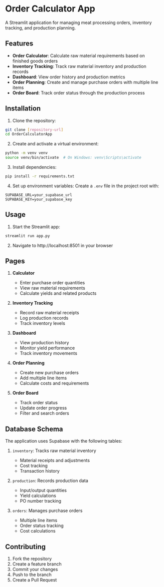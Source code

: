 # Order Calculator App

A Streamlit application for managing meat processing orders, inventory tracking, and production planning.

## Features

- **Order Calculator**: Calculate raw material requirements based on finished goods orders
- **Inventory Tracking**: Track raw material inventory and production records
- **Dashboard**: View order history and production metrics
- **Order Planning**: Create and manage purchase orders with multiple line items
- **Order Board**: Track order status through the production process

## Installation

1. Clone the repository:
```bash
git clone [repository-url]
cd OrderCalculatorApp
```

2. Create and activate a virtual environment:
```bash
python -m venv venv
source venv/bin/activate  # On Windows: venv\Scripts\activate
```

3. Install dependencies:
```bash
pip install -r requirements.txt
```

4. Set up environment variables:
Create a `.env` file in the project root with:
```
SUPABASE_URL=your_supabase_url
SUPABASE_KEY=your_supabase_key
```

## Usage

1. Start the Streamlit app:
```bash
streamlit run app.py
```

2. Navigate to http://localhost:8501 in your browser

## Pages

1. **Calculator**
   - Enter purchase order quantities
   - View raw material requirements
   - Calculate yields and related products

2. **Inventory Tracking**
   - Record raw material receipts
   - Log production records
   - Track inventory levels

3. **Dashboard**
   - View production history
   - Monitor yield performance
   - Track inventory movements

4. **Order Planning**
   - Create new purchase orders
   - Add multiple line items
   - Calculate costs and requirements

5. **Order Board**
   - Track order status
   - Update order progress
   - Filter and search orders

## Database Schema

The application uses Supabase with the following tables:

1. `inventory`: Tracks raw material inventory
   - Material receipts and adjustments
   - Cost tracking
   - Transaction history

2. `production`: Records production data
   - Input/output quantities
   - Yield calculations
   - PO number tracking

3. `orders`: Manages purchase orders
   - Multiple line items
   - Order status tracking
   - Cost calculations

## Contributing

1. Fork the repository
2. Create a feature branch
3. Commit your changes
4. Push to the branch
5. Create a Pull Request
